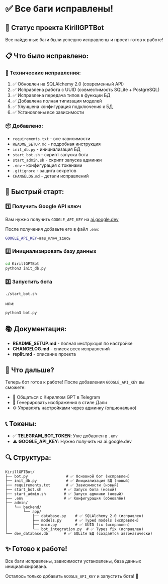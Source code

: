 # ✅ Все баги исправлены!

## 🎉 Статус проекта KirillGPTBot

Все найденные баги были успешно исправлены и проект готов к работе!

## 📋 Что было исправлено:

### 🔧 Технические исправления:
1. ✅ Обновлен на SQLAlchemy 2.0 (современный API)
2. ✅ Исправлена работа с UUID (совместимость SQLite + PostgreSQL)
3. ✅ Исправлена передача типов в функции БД
4. ✅ Добавлена полная типизация моделей
5. ✅ Улучшена конфигурация подключения к БД
6. ✅ Установлены все зависимости

### 📦 Добавлено:
- `requirements.txt` - все зависимости
- `README_SETUP.md` - подробная инструкция
- `init_db.py` - инициализация БД
- `start_bot.sh` - скрипт запуска бота
- `start_admin.sh` - скрипт запуска админки
- `.env` - конфигурация с токенами
- `.gitignore` - защита секретов
- `CHANGELOG.md` - детали исправлений

## 🚀 Быстрый старт:

### 1️⃣ Получить Google API ключ
Вам нужно получить `GOOGLE_API_KEY` на [ai.google.dev](https://ai.google.dev)

После получения добавьте его в файл `.env`:
```bash
GOOGLE_API_KEY=ваш_ключ_здесь
```

### 2️⃣ Инициализировать базу данных
```bash
cd KirillGPTBot
python3 init_db.py
```

### 3️⃣ Запустить бота
```bash
./start_bot.sh
```

или:
```bash
python3 bot.py
```

## 📚 Документация:

- **README_SETUP.md** - полная инструкция по настройке
- **CHANGELOG.md** - список всех исправлений
- **replit.md** - описание проекта

## 🎯 Что дальше?

Теперь бот готов к работе! После добавления `GOOGLE_API_KEY` вы сможете:

- 💬 Общаться с Кириллом GPT в Telegram
- 🎨 Генерировать изображения в стиле Дали
- ⚙️ Управлять настройками через админку (опционально)

## 📞 Токены:

- ✅ **TELEGRAM_BOT_TOKEN**: Уже добавлен в `.env`
- ⚠️ **GOOGLE_API_KEY**: Нужно получить на ai.google.dev

## 🔍 Структура:

```
KirillGPTBot/
├── bot.py                 # ✅ Основной бот (исправлен)
├── init_db.py             # ✅ Инициализация БД (новый)
├── requirements.txt       # ✅ Зависимости (новый)
├── start_bot.sh          # ✅ Запуск бота (новый)
├── start_admin.sh        # ✅ Запуск админки (новый)
├── .env                  # ✅ Конфигурация (обновлён)
├── admin/
│   └── backend/
│       └── app/
│           ├── database.py    # ✅ SQLAlchemy 2.0 (исправлен)
│           ├── models.py      # ✅ Typed models (исправлен)
│           ├── main.py        # ✅ UUID fix (исправлен)
│           └── bot_integration.py  # ✅ Types fix (исправлен)
└── dev_database.db       # ✅ SQLite БД (создаётся автоматически)
```

## ✨ Готово к работе!

Все баги исправлены, зависимости установлены, база данных инициализирована. 

Осталось только добавить `GOOGLE_API_KEY` и запустить бота! 🚀
